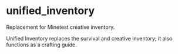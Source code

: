 unified_inventory
=================

Replacement for Minetest creative inventory.

Unified Inventory replaces the survival and creative inventory; it also functions as a crafting guide.

